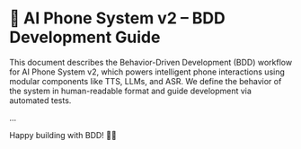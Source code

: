 # 🤖 AI Phone System v2 – BDD Development Guide

This document describes the Behavior-Driven Development (BDD) workflow for AI Phone System v2, which powers intelligent phone interactions using modular components like TTS, LLMs, and ASR. We define the behavior of the system in human-readable format and guide development via automated tests.

...

Happy building with BDD! 🧠📞
